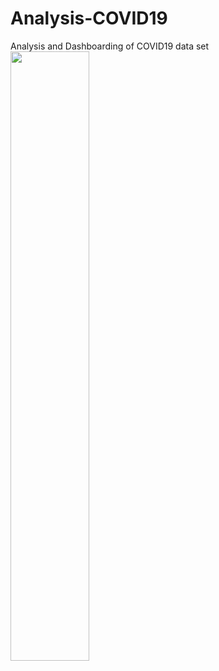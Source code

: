 # Analysis-COVID19
Analysis and Dashboarding of COVID19 data set 
[<img src="https://img.youtube.com/vi/Otd1tNKHWDI/maxresdefault.jpg" width="50%">](https://youtu.be/Otd1tNKHWDI)
